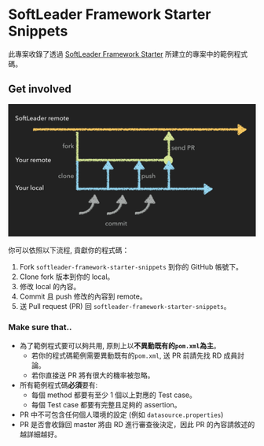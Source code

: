 # SoftLeader Framework Starter Snippets

此專案收錄了透過 [SoftLeader Framework Starter](https://github.com/softleader/softleader-framework-starter) 所建立的專案中的範例程式碼。

## Get involved

![](/flow.png)

你可以依照以下流程, 貢獻你的程式碼：

1. Fork `softleader-framework-starter-snippets` 到你的 GitHub 帳號下。
2. Clone fork 版本到你的 local。
3. 修改 local 的內容。
4. Commit 且 push 修改的內容到 remote。
5. 送 Pull request (PR) 回 `softleader-framework-starter-snippets`。

### Make sure that..

- 為了範例程式要可以夠共用, 原則上以**不異動既有的`pom.xml`為主**。
	- 若你的程式碼範例需要異動既有的`pom.xml`, 送 PR 前請先找 RD 成員討論。
	- 若你直接送 PR 將有很大的機率被忽略。
- 所有範例程式碼**必須**要有:
	- 每個 method 都要有至少 1 個以上對應的 Test case。
	- 每個 Test case 都要有完整且足夠的 assertion。
- PR 中不可包含任何個人環境的設定 (例如 `datasource.properties`)
- PR 是否會收錄回 master 將由 RD 進行審查後決定，因此 PR 的內容請敘述的越詳細越好。

